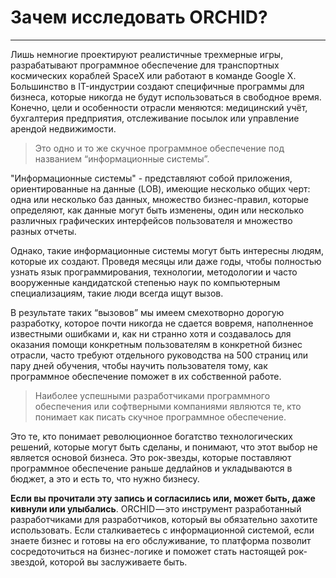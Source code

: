 # Зачем исследовать ORCHID?
----------

Лишь немногие проектируют реалистичные трехмерные игры, разрабатывают программное обеспечение для транспортных космических кораблей SpaceX или работают в команде Google X.
Большинство в IT-индустрии создают специфичные программы для бизнеса, которые никогда не будут использоваться в свободное время. 
Конечно, цели и особенности отрасли меняются: медицинский учёт, бухгалтерия предприятия, отслеживание посылок или управление арендой недвижимости.

> Это одно и то же скучное программное обеспечение под названием “информационные системы”.

"Информационные системы" -  представляют собой приложения, ориентированные на данные (LOB),
имеющие несколько общих черт: одна или несколько баз данных, множество бизнес-правил, которые определяют,
как данные могут быть изменены, один или несколько различных графических интерфейсов пользователя 
и множество разных отчеты.

Однако, такие информационные системы могут быть интересны людям, которые их создают.
Проведя месяцы или даже годы, чтобы полностью узнать язык программирования, технологии,
методологии и часто вооруженные кандидатской степенью наук по компьютерным специализациям, такие люди всегда ищут вызов.

В результате таких “вызовов” мы имеем смехотворно дорогую разработку, 
которое почти никогда не сдается вовремя, наполненное известными ошибками и, 
как ни странно хотя и создавалось для оказания помощи конкретным пользователям 
в конкретной бизнес отрасли, часто требуют отдельного руководства на 500 страниц 
или пару дней обучения, чтобы научить пользователя тому, как программное обеспечение поможет в их собственной работе.


> Наиболее успешными разработчиками программного обеспечения или софтверными компаниями являются те, кто понимает как писать скучное программное обеспечение.

Это те, кто понимает революционное богатство технологических решений, которые могут быть сделаны, 
и понимают, что этот выбор не является основой бизнеса. Это рок-звезды, 
которые поставляют программное обеспечение раньше дедлайнов и укладываются в бюджет, а это и есть то, что нужно бизнесу.

**Если вы прочитали эту запись и согласились или, может быть, даже кивнули или улыбались**.
ORCHID — это инструмент разработанный разработчиками для разработчиков, который вы обязательно захотите использовать. 
Если сталкиваетесь с информационной системой, если знаете бизнес и готовы на его обслуживание, 
то платформа позволит сосредоточиться на бизнес-логике и поможет стать настоящей рок-звездой, 
которой вы заслуживаете быть.
